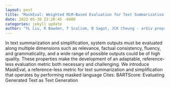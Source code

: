 ```yaml
--- 
layout: post 
title: "MaskEval: Weighted MLM-Based Evaluation for Text Summarization and Simplification" 
date: 2022-05-30 22:20:45 -0400 
categories: jekyll update 
author: "YL Liu, R Bawden, T Scaliom, B Sagot, JCK Cheung - arXiv preprint arXiv , 2022" 
--- 
```

In text summarization and simplification, system outputs must be evaluated along multiple dimensions such as relevance, factual consistency, fluency, and grammaticality, and a wide range of possible outputs could be of high quality. These properties make the development of an adaptable, reference-less evaluation metric both necessary and challenging. We introduce MaskEval, a reference-less metric for text summarization and simplification that operates by performing masked language Cites: BARTScore: Evaluating Generated Text as Text Generation